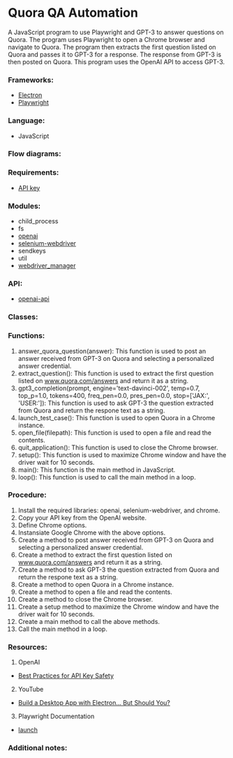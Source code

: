# Quora QA Automation
A JavaScript program to use Playwright and GPT-3 to answer questions on Quora. The program uses Playwright to open a Chrome browser and navigate to Quora. The program then extracts the first question listed on Quora and passes it to GPT-3 for a response. The response from GPT-3 is then posted on Quora. This program uses the OpenAI API to access GPT-3.

### Frameworks:

- [Electron](https://www.electronjs.org/)
- [Playwright](https://playwright.dev/)

### Language: 

- JavaScript

### Flow diagrams:

### Requirements:

- [API key](https://beta.openai.com/account/api-keys)

### Modules:
- child_process 
- fs  
- [openai](https://www.npmjs.com/package/openai)
- [selenium-webdriver](https://www.npmjs.com/package/selenium-webdriver)
- sendkeys
- util
- [webdriver_manager](https://www.npmjs.com/package/webdriver-manager)

### API:

- [openai-api](https://openai.com/api/)

### Classes:

### Functions:

1. answer_quora_question(answer): This function is used to post an answer received from GPT-3 on Quora and selecting a personalized answer credential.
2. extract_question(): This function is used to extract the first question listed on www.quora.com/answers and return it as a string.
3. gpt3_completion(prompt, engine='text-davinci-002', temp=0.7, top_p=1.0, tokens=400, freq_pen=0.0, pres_pen=0.0, stop=['JAX:', 'USER:']): This function is used to ask GPT-3 the question extracted from Quora and return the respone text as a string.
4. launch_test_case(): This function is used to open Quora in a Chrome instance.
5. open_file(filepath): This function is used to open a file and read the contents.
6. quit_application(): This function is used to close the Chrome browser.
7. setup(): This function is used to maximize Chrome window and have the driver wait for 10 seconds.
8. main(): This function is the main method in JavaScript.
9. loop(): This function is used to call the main method in a loop.

### Procedure:

1. Install the required libraries: openai, selenium-webdriver, and chrome.
2. Copy your API key from the OpenAI website.
3. Define Chrome options.
4. Instansiate Google Chrome with the above options. 
5. Create a method to post answer received from GPT-3 on Quora and selecting a personalized answer credential.
6. Create a method to extract the first question listed on www.quora.com/answers and return it as a string.
7. Create a method to ask GPT-3 the question extracted from Quora and return the respone text as a string.
8. Create a method to open Quora in a Chrome instance. 
9. Create a method to open a file and read the contents. 
10. Create a method to close the Chrome browser.
11. Create a setup method to maximize the Chrome window and have the driver wait for 10 seconds.
12. Create a main method to call the above methods.
13. Call the main method in a loop.
### Resources:

1. OpenAI

- [Best Practices for API Key Safety](https://help.openai.com/en/articles/5112595-best-practices-for-api-key-safety)

2. YouTube

- [Build a Desktop App with Electron... But Should You?](https://www.youtube.com/watch?v=3yqDxhR2XxE)

3. Playwright Documentation

- [launch](https://playwright.dev/docs/api/class-browsertype#browser-type-launch)

### Additional notes:


